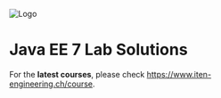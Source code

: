 ![Logo](https://www.iten-engineering.ch/logo.png)

# Java EE 7 Lab Solutions

For the **latest courses**, please check https://www.iten-engineering.ch/course.

